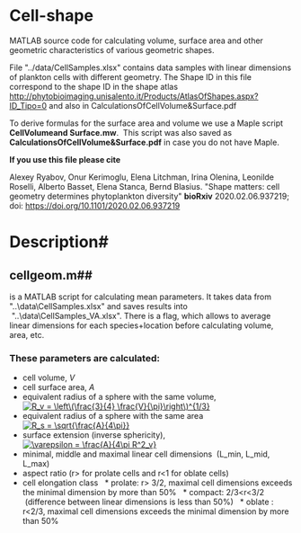 # Cell-shape

MATLAB source code for calculating volume, surface area and other geometric characteristics of various geometric shapes. 

File "../data/CellSamples.xlsx" contains data samples with linear dimensions of plankton cells with different geometry. The Shape ID in this file correspond to the shape ID in the shape atlas http://phytobioimaging.unisalento.it/Products/AtlasOfShapes.aspx?ID_Tipo=0
and also in CalculationsOfCellVolume&Surface.pdf

To derive formulas for the surface area and volume we use a Maple script **CellVolumeand Surface.mw**.  This script was also saved as **CalculationsOfCellVolume&Surface.pdf** in case you do not have Maple. 

**If you use this file please cite**

Alexey Ryabov, Onur Kerimoglu, Elena Litchman, Irina Olenina, Leonilde Roselli, Alberto Basset, Elena Stanca, Bernd Blasius. 
"Shape matters: cell geometry determines phytoplankton diversity"
**bioRxiv** 2020.02.06.937219; doi: https://doi.org/10.1101/2020.02.06.937219

# Description# 

## cellgeom.m##
is a MATLAB script for calculating mean parameters. It takes data from "..\data\CellSamples.xlsx" and saves results into  "..\data\CellSamples_VA.xlsx". There is a flag, which allows to average linear dimensions for each species+location before calculating volume, area, etc. 

### These parameters are calculated:
* cell volume, *V*
* cell surface area, *A*
* equivalent radius of a sphere with the same volume, 
   <a href="https://www.codecogs.com/eqnedit.php?latex=R_v&space;=&space;\left\(\frac{3}{4}&space;\frac{V}{\pi}\right\)^{1/3}" target="_blank"><img src="https://latex.codecogs.com/gif.latex?R_v&space;=&space;\left\(\frac{3}{4}&space;\frac{V}{\pi}\right\)^{1/3}" title="R_v = \left\(\frac{3}{4} \frac{V}{\pi}\right\)^{1/3}" /></a>
* equivalent radius of a sphere with the same area 
<a href="https://www.codecogs.com/eqnedit.php?latex=R_s&space;=&space;\sqrt{\frac{A}{4\pi}}" target="_blank"><img src="https://latex.codecogs.com/gif.latex?R_s&space;=&space;\sqrt{\frac{A}{4\pi}}" title="R_s = \sqrt{\frac{A}{4\pi}}" /></a>
* surface extension (inverse sphericity),
<a href="https://www.codecogs.com/eqnedit.php?latex=\varepsilon&space;=&space;\frac{A}{4\pi&space;R^2_v}" target="_blank"><img src="https://latex.codecogs.com/gif.latex?\varepsilon&space;=&space;\frac{A}{4\pi&space;R^2_v}" title="\varepsilon = \frac{A}{4\pi R^2_v}" /></a>
* minimal, middle and maximal linear cell dimensions  (L_min, L_mid, L_max)
* aspect ratio (r> for prolate cells and r<1 for oblate cells)
* cell elongation class
  * prolate: r> 3/2, maximal cell dimensions exceeds the minimal dimension by more than 50% 
  * compact: 2/3<r<3/2  (difference between linear dimensions is less than 50%)
  * oblate : r<2/3, maximal cell dimensions exceeds the minimal dimension by more than 50%
